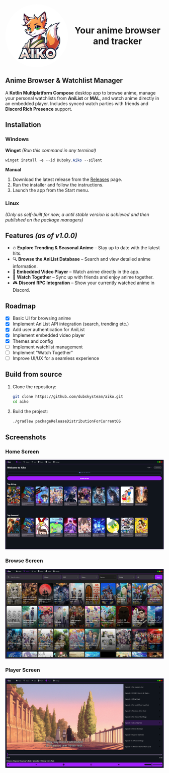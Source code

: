 <div align="center" style="display: flex; align-items: center; gap: 10px;">
    <img src="docs/github/logo.png" alt="WinFlux Logo" width="200" style="border-radius: 50%; vertical-align: middle; align: left">
    <h1 style="margin: 0;">Your anime browser and tracker</h1>
</div>

## Anime Browser & Watchlist Manager

A **Kotlin Multiplatform Compose** desktop app to browse anime, manage your
personal watchlists from **AniList** or **MAL**, and watch anime directly in an embedded player.
Includes synced watch parties with friends and **Discord Rich Presence** support.

## Installation

### Windows
**Winget** _(Run this command in any terminal)_
```powershell
winget install -e --id Dubsky.Aiko --silent
```
**Manual**
1. Download the latest release from the [Releases](https://github.com/dubskysteam/aiko/releases) page.
2. Run the installer and follow the instructions.
3. Launch the app from the Start menu.

### Linux
_(Only as self-built for now, a until stable version is achieved and then published on the package managers)_

## Features _(as of v1.0.0)_

- 🔥 **Explore Trending & Seasonal Anime** – Stay up to date with the latest hits.
- 🔍 **Browse the AniList Database** – Search and view detailed anime information.
- 🎥 **Embedded Video Player** – Watch anime directly in the app.
- 👫 **Watch Together** – Sync up with friends and enjoy anime together.
- 🎮 **Discord RPC Integration** – Show your currently watched anime in Discord.

## Roadmap

- [X] Basic UI for browsing anime
- [X] Implement AniList API integration (search, trending etc.)
- [X] Add user authentication for AniList
- [X] Implement embedded video player
- [X] Themes and config
- [ ] Implement watchlist management
- [ ] Implement "Watch Together"
- [ ] Improve UI/UX for a seamless experience

## Build from source

1. Clone the repository:
   ```sh
   git clone https://github.com/dubskysteam/aiko.git
   cd aiko
   ```
2. Build the project:
   ```sh
   ./gradlew packageReleaseDistributionForCurrentOS
   ``` 

## Screenshots

### Home Screen
![Screenshot](docs/github/homescreen.png)

### Browse Screen
![Screenshot](docs/github/browsescreen.png)

### Player Screen
![Screenshot](docs/github/playerscreen.png)
